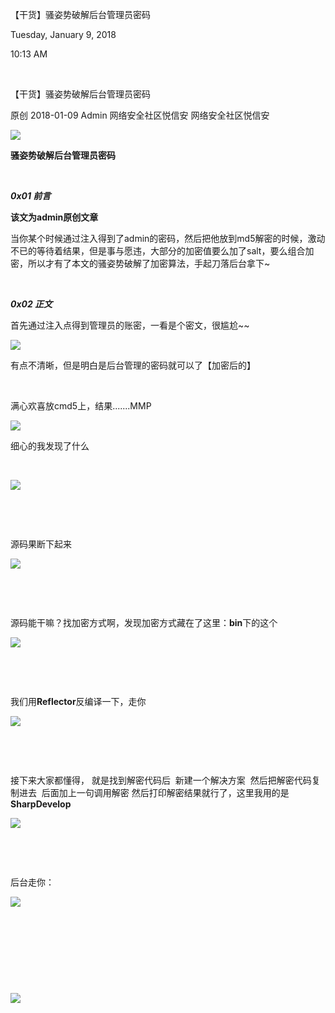 【干货】骚姿势破解后台管理员密码

Tuesday, January 9, 2018

10:13 AM

 

【干货】骚姿势破解后台管理员密码

原创 2018-01-09 Admin 网络安全社区悦信安 网络安全社区悦信安

![](038_【干货】骚姿势破解后台管理员密码_000.png)

**骚姿势破解后台管理员密码**

 

***0x01 前言***

**该文为admin原创文章**

当你某个时候通过注入得到了admin的密码，然后把他放到md5解密的时候，激动不已的等待着结果，但是事与愿违，大部分的加密值要么加了salt，要么组合加密，所以才有了本文的骚姿势破解了加密算法，手起刀落后台拿下\~

 

***0x02 正文***

首先通过注入点得到管理员的账密，一看是个密文，很尴尬\~\~

![](media/image2.png)

有点不清晰，但是明白是后台管理的密码就可以了【加密后的】

 

满心欢喜放cmd5上，结果\...\....MMP

![](media/image2.png)

细心的我发现了什么

 

![](media/image2.png)

 

 

源码果断下起来

![](media/image2.png)

 

 

源码能干嘛？找加密方式啊，发现加密方式藏在了这里：**bin**下的这个

![](media/image2.png)

 

 

我们用**Reflector**反编译一下，走你

![](media/image2.png)

 

 

接下来大家都懂得， 就是找到解密代码后  新建一个解决方案  然后把解密代码复制进去  后面加上一句调用解密 然后打印解密结果就行了，这里我用的是**SharpDevelop**

![](media/image2.png)

 

 

后台走你：

![](media/image2.png)

 

 

 

 

![](media/image2.png)

